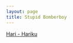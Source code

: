 ```yaml
---
layout: page
title: Stupid Bomberboy
---
```


<div class="htl">
  <a href="/harihariku-stupidbomberboy">
Hari - Hariku
  </a>
</div>
